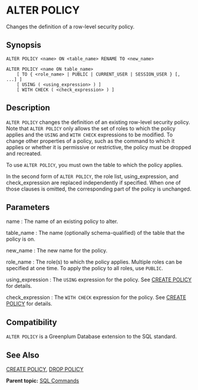 # ALTER POLICY

Changes the definition of a row-level security policy.

## Synopsis

``` {#sql_command_synopsis}
ALTER POLICY <name> ON <table_name> RENAME TO <new_name>

ALTER POLICY <name ON table_name>
    [ TO { <role_name> | PUBLIC | CURRENT_USER | SESSION_USER } [, ...] ]
    [ USING ( <using_expression> ) ]
    [ WITH CHECK ( <check_expression> ) ]
```

## Description

`ALTER POLICY` changes the definition of an existing row-level security policy. Note that `ALTER POLICY` only allows the set of roles to which the policy applies and the `USING` and `WITH CHECK` expressions to be modified. To change other properties of a policy, such as the command to which it applies or whether it is permissive or restrictive, the policy must be dropped and recreated.

To use `ALTER POLICY`, you must own the table to which the policy applies.

In the second form of `ALTER POLICY`, the role list, using_expression, and check_expression are replaced independently if specified. When one of those clauses is omitted, the corresponding part of the policy is unchanged.

## Parameters

name
:   The name of an existing policy to alter.

table_name
:   The name (optionally schema-qualified) of the table that the policy is on.

new_name
:   The new name for the policy.

role_name
:   The role(s) to which the policy applies. Multiple roles can be specified at one time. To apply the policy to all roles, use `PUBLIC`.

using_expression
:   The `USING` expression for the policy. See [CREATE POLICY](CREATE_POLICY.html) for details.

check_expression
:   The `WITH CHECK` expression for the policy. See [CREATE POLICY](CREATE_POLICY.html) for details.

## Compatibility

`ALTER POLICY` is a Greenplum Database extension to the SQL standard.

## See Also

[CREATE POLICY](CREATE_POLICY.html), [DROP POLICY](DROP_POLICY.html)

**Parent topic:** [SQL Commands](../sql_commands/sql_ref.html)

